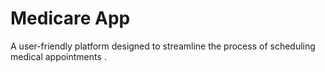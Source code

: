 # Medicare App
A user-friendly platform designed to streamline the process of scheduling medical appointments . 
